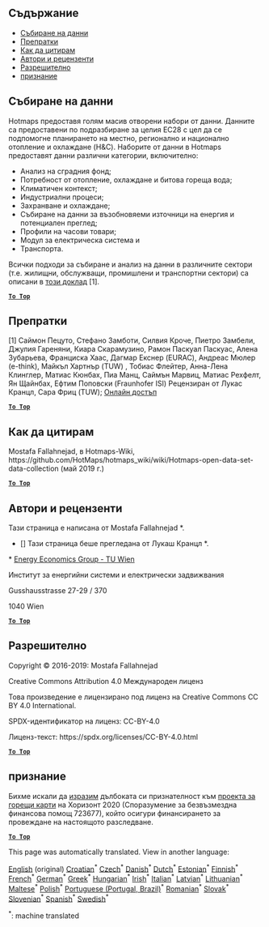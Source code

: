 <h2> Съдържание </h2><ul><li> <a href="#Data-collection">Събиране на данни</a> </li><li> <a href="#References">Препратки</a> </li><li> <a href="#how-to-cite">Как да цитирам</a> </li><li> <a href="#authors-and-reviewers">Автори и рецензенти</a> </li><li> <a href="#license">Разрешително</a> </li><li> <a href="#acknowledgement">признание</a> </li></ul><h2> Събиране на данни </h2><p> Hotmaps предоставя голям масив отворени набори от данни. Данните са предоставени по подразбиране за целия ЕС28 с цел да се подпомогне планирането на местно, регионално и национално отопление и охлаждане (H&amp;C). Наборите от данни в Hotmaps предоставят данни различни категории, включително: </p><ul><li> Анализ на сградния фонд; </li><li> Потребност от отопление, охлаждане и битова гореща вода; </li><li> Климатичен контекст; </li><li> Индустриални процеси; </li><li> Захранване и охлаждане; </li><li> Събиране на данни за възобновяеми източници на енергия и потенциален преглед; </li><li> Профили на часови товари; </li><li> Модул за електрическа система и </li><li> Транспорта. </li></ul><p> Всички подходи за събиране и анализ на данни в различните сектори (т.е. жилищни, обслужващи, промишлени и транспортни сектори) са описани в <a href="https://www.hotmaps-project.eu/wp-content/uploads/2018/03/D2.3-Hotmaps_for-upload_revised-final_.pdf">този доклад</a> [1]. </p><p><ins> <code><strong><a href="#table-of-contents">To Top</a></strong></code> </ins> </p><h2> Препратки </h2><p> [1] Саймон Пецуто, Стефано Замботи, Силвия Кроче, Пиетро Замбели, Джулия Гареняни, Киара Скарамузино, Рамон Паскуал Паскуас, Алена Зубарьева, Франциска Хаас, Дагмар Екснер (EURAC), Андреас Мюлер (e-think), Майкъл Хартнър (TUW) , Тобиас Флейтер, Анна-Лена Клинглер, Матиас Кюнбах, Пиа Манц, Саймън Марвиц, Матиас Рехфелт, Ян Щайнбах, Ефтим Поповски (Fraunhofer ISI) Рецензиран от Лукас Кранцл, Сара Фриц (TUW); <a href="https://www.hotmaps-project.eu/wp-content/uploads/2018/03/D2.3-Hotmaps_for-upload_revised-final_.pdf">Онлайн достъп</a> </p><p><ins> <code><strong><a href="#table-of-contents">To Top</a></strong></code> </ins> </p><h2> Как да цитирам </h2><p> Mostafa Fallahnejad, в Hotmaps-Wiki, https://github.com/HotMaps/hotmaps_wiki/wiki/Hotmaps-open-data-set-data-collection (май 2019 г.) </p><p><ins> <code><strong><a href="#table-of-contents">To Top</a></strong></code> </ins> </p><h2> Автори и рецензенти </h2><p> Тази страница е написана от Mostafa Fallahnejad *. </p><ul><li> [] Тази страница беше прегледана от Лукаш Кранцл *. </li></ul><p> * <a href="https://eeg.tuwien.ac.at/">Energy Economics Group - TU Wien</a> </p><p> Институт за енергийни системи и електрически задвижвания </p><p> Gusshausstrasse 27-29 / 370 </p><p> 1040 Wien </p><p><ins> <code><strong><a href="#table-of-contents">To Top</a></strong></code> </ins> </p><h2> Разрешително </h2><p> Copyright © 2016-2019: Mostafa Fallahnejad </p><p> Creative Commons Attribution 4.0 Международен лиценз </p><p> Това произведение е лицензирано под лиценз на Creative Commons CC BY 4.0 International. </p><p> SPDX-идентификатор на лиценз: CC-BY-4.0 </p><p> Лиценз-текст: https://spdx.org/licenses/CC-BY-4.0.html </p><p><ins> <code><strong><a href="#table-of-contents">To Top</a></strong></code> </ins> </p><h2> признание </h2><p> Бихме искали да <a href="https://www.hotmaps-project.eu">изразим</a> дълбоката си признателност към <a href="https://www.hotmaps-project.eu">проекта за горещи карти</a> на Хоризонт 2020 (Споразумение за безвъзмездна финансова помощ 723677), който осигури финансирането за провеждане на настоящото разследване. </p><p><ins> <code><strong><a href="#table-of-contents">To Top</a></strong></code> </ins> </p>

This page was automatically translated. View in another language:

[English](../en/Hotmaps-data-set-method-of-data-collection.md) (original)  [Croatian](../hr/Hotmaps-data-set-method-of-data-collection.md)<sup>\*</sup> [Czech](../cs/Hotmaps-data-set-method-of-data-collection.md)<sup>\*</sup> [Danish](../da/Hotmaps-data-set-method-of-data-collection.md)<sup>\*</sup> [Dutch](../nl/Hotmaps-data-set-method-of-data-collection.md)<sup>\*</sup> [Estonian](../et/Hotmaps-data-set-method-of-data-collection.md)<sup>\*</sup> [Finnish](../fi/Hotmaps-data-set-method-of-data-collection.md)<sup>\*</sup> [French](../fr/Hotmaps-data-set-method-of-data-collection.md)<sup>\*</sup> [German](../de/Hotmaps-data-set-method-of-data-collection.md)<sup>\*</sup> [Greek](../el/Hotmaps-data-set-method-of-data-collection.md)<sup>\*</sup> [Hungarian](../hu/Hotmaps-data-set-method-of-data-collection.md)<sup>\*</sup> [Irish](../ga/Hotmaps-data-set-method-of-data-collection.md)<sup>\*</sup> [Italian](../it/Hotmaps-data-set-method-of-data-collection.md)<sup>\*</sup> [Latvian](../lv/Hotmaps-data-set-method-of-data-collection.md)<sup>\*</sup> [Lithuanian](../lt/Hotmaps-data-set-method-of-data-collection.md)<sup>\*</sup> [Maltese](../mt/Hotmaps-data-set-method-of-data-collection.md)<sup>\*</sup> [Polish](../pl/Hotmaps-data-set-method-of-data-collection.md)<sup>\*</sup> [Portuguese (Portugal, Brazil)](../pt/Hotmaps-data-set-method-of-data-collection.md)<sup>\*</sup> [Romanian](../ro/Hotmaps-data-set-method-of-data-collection.md)<sup>\*</sup> [Slovak](../sk/Hotmaps-data-set-method-of-data-collection.md)<sup>\*</sup> [Slovenian](../sl/Hotmaps-data-set-method-of-data-collection.md)<sup>\*</sup> [Spanish](../es/Hotmaps-data-set-method-of-data-collection.md)<sup>\*</sup> [Swedish](../sv/Hotmaps-data-set-method-of-data-collection.md)<sup>\*</sup> 

<sup>\*</sup>: machine translated
